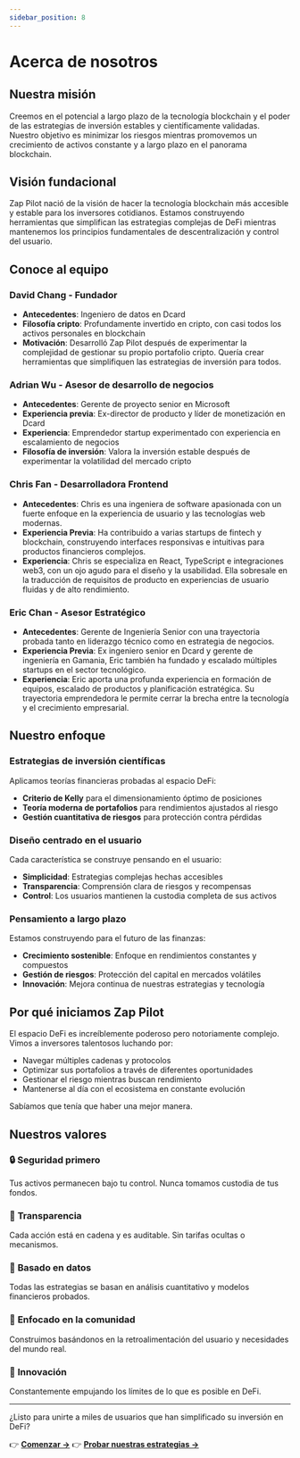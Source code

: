 ```yaml
---
sidebar_position: 8
---
```


# Acerca de nosotros

## Nuestra misión

Creemos en el potencial a largo plazo de la tecnología blockchain y el poder de las estrategias de
inversión estables y científicamente validadas. Nuestro objetivo es minimizar los riesgos mientras
promovemos un crecimiento de activos constante y a largo plazo en el panorama blockchain.

## Visión fundacional

Zap Pilot nació de la visión de hacer la tecnología blockchain más accesible y estable para los
inversores cotidianos. Estamos construyendo herramientas que simplifican las estrategias complejas
de DeFi mientras mantenemos los principios fundamentales de descentralización y control del usuario.

## Conoce al equipo

### David Chang - Fundador

- **Antecedentes**: Ingeniero de datos en Dcard
- **Filosofía cripto**: Profundamente invertido en cripto, con casi todos los activos personales en
  blockchain
- **Motivación**: Desarrolló Zap Pilot después de experimentar la complejidad de gestionar su propio
  portafolio cripto. Quería crear herramientas que simplifiquen las estrategias de inversión para
  todos.

### Adrian Wu - Asesor de desarrollo de negocios

- **Antecedentes**: Gerente de proyecto senior en Microsoft
- **Experiencia previa**: Ex-director de producto y líder de monetización en Dcard
- **Experiencia**: Emprendedor startup experimentado con experiencia en escalamiento de negocios
- **Filosofía de inversión**: Valora la inversión estable después de experimentar la volatilidad del
  mercado cripto

### Chris Fan - Desarrolladora Frontend

- **Antecedentes**: Chris es una ingeniera de software apasionada con un fuerte enfoque en la
  experiencia de usuario y las tecnologías web modernas.
- **Experiencia Previa**: Ha contribuido a varias startups de fintech y blockchain, construyendo
  interfaces responsivas e intuitivas para productos financieros complejos.
- **Experiencia**: Chris se especializa en React, TypeScript e integraciones web3, con un ojo agudo
  para el diseño y la usabilidad. Ella sobresale en la traducción de requisitos de producto en
  experiencias de usuario fluidas y de alto rendimiento.

### Eric Chan - Asesor Estratégico

- **Antecedentes**: Gerente de Ingeniería Senior con una trayectoria probada tanto en liderazgo
  técnico como en estrategia de negocios.
- **Experiencia Previa**: Ex ingeniero senior en Dcard y gerente de ingeniería en Gamania, Eric
  también ha fundado y escalado múltiples startups en el sector tecnológico.
- **Experiencia**: Eric aporta una profunda experiencia en formación de equipos, escalado de
  productos y planificación estratégica. Su trayectoria emprendedora le permite cerrar la brecha
  entre la tecnología y el crecimiento empresarial.

## Nuestro enfoque

### Estrategias de inversión científicas

Aplicamos teorías financieras probadas al espacio DeFi:

- **Criterio de Kelly** para el dimensionamiento óptimo de posiciones
- **Teoría moderna de portafolios** para rendimientos ajustados al riesgo
- **Gestión cuantitativa de riesgos** para protección contra pérdidas

### Diseño centrado en el usuario

Cada característica se construye pensando en el usuario:

- **Simplicidad**: Estrategias complejas hechas accesibles
- **Transparencia**: Comprensión clara de riesgos y recompensas
- **Control**: Los usuarios mantienen la custodia completa de sus activos

### Pensamiento a largo plazo

Estamos construyendo para el futuro de las finanzas:

- **Crecimiento sostenible**: Enfoque en rendimientos constantes y compuestos
- **Gestión de riesgos**: Protección del capital en mercados volátiles
- **Innovación**: Mejora continua de nuestras estrategias y tecnología

## Por qué iniciamos Zap Pilot

El espacio DeFi es increíblemente poderoso pero notoriamente complejo. Vimos a inversores talentosos
luchando por:

- Navegar múltiples cadenas y protocolos
- Optimizar sus portafolios a través de diferentes oportunidades
- Gestionar el riesgo mientras buscan rendimiento
- Mantenerse al día con el ecosistema en constante evolución

Sabíamos que tenía que haber una mejor manera.

## Nuestros valores

### 🔒 **Seguridad primero**

Tus activos permanecen bajo tu control. Nunca tomamos custodia de tus fondos.

### 🎯 **Transparencia**

Cada acción está en cadena y es auditable. Sin tarifas ocultas o mecanismos.

### 🧠 **Basado en datos**

Todas las estrategias se basan en análisis cuantitativo y modelos financieros probados.

### 🤝 **Enfocado en la comunidad**

Construimos basándonos en la retroalimentación del usuario y necesidades del mundo real.

### 🚀 **Innovación**

Constantemente empujando los límites de lo que es posible en DeFi.

---

¿Listo para unirte a miles de usuarios que han simplificado su inversión en DeFi?

👉 **[Comenzar →](./getting-started)** 👉 **[Probar nuestras estrategias →](./strategies)**

